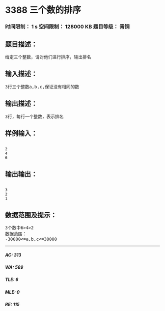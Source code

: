 # 3388 三个数的排序   
### 时间限制： 1 s     空间限制： 128000 KB     题目等级： 青铜  
## 题目描述：  

<pre>
给定三个整数，请对他们进行排序，输出排名
</pre>
  
  
## 输入描述：  

<pre>
3行三个整数a,b,c,保证没有相同的数
</pre>
  
  
## 输出描述：  

<pre>
3行，每行一个整数，表示排名
</pre>
  
  
## 样例输入：  

<pre><code>
2
4
6
</code></pre>
  
  
## 输出输出：  

<pre><code>
3
2
1
</code></pre>
  
  
## 数据范围及提示：  

<pre>
3个数中6>4>2
数据范围：
-30000<=a,b,c<=30000
</pre>
  
  
***  

##### AC: 313  
##### WA: 589  
##### TLE: 6  
##### MLE: 0  
##### RE: 115  
